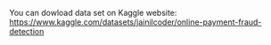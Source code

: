 You can dowload data set on Kaggle website: https://www.kaggle.com/datasets/jainilcoder/online-payment-fraud-detection
